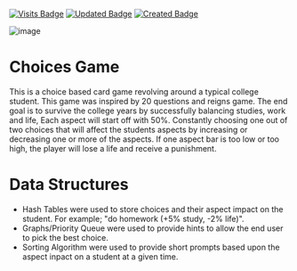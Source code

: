 [![Visits Badge](https://badges.pufler.dev/visits/mmiller2321/mmiller2321)](https://github.com/mmiller2321)
[![Updated Badge](https://badges.pufler.dev/updated/mmiller2321/Choices-Game)](https://badges.pufler.dev)
[![Created Badge](https://badges.pufler.dev/created/mmiller2321/Choices-Game)](https://badges.pufler.dev)

![image](https://user-images.githubusercontent.com/40038829/142361040-8e781c10-dad2-4af5-a774-c203b2cfbd53.png)

# Choices Game
This is a choice based card game revolving around a typical college student. This game was inspired by 20 questions and reigns game. The end goal is to survive the college years by successfully balancing studies, work and life, Each aspect will start off with 50%. Constantly choosing one out of two choices that will affect the students aspects by increasing or decreasing one or more of the aspects. If one aspect bar is too low or too high, the player will lose a life and receive a punishment. 

# Data Structures 
- Hash Tables were used to store choices and their aspect impact on the student. For example; "do homework (+5% study, -2% life)". 
- Graphs/Priority Queue were used to provide hints to allow the end user to pick the best choice. 
- Sorting Algorithm were used to provide short prompts based upon the aspect inpact on a student at a given time. 
